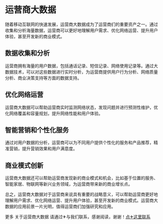 # 运营商大数据

随着移动互联网的快速发展，运营商大数据成为了运营商们的重要资产之一。通过收集和分析海量数据，运营商可以更好地理解用户需求、优化网络运营、提升用户体验，甚至开发新的商业模式。

## 数据收集和分析
运营商拥有海量的用户数据，包括通话记录、短信记录、网络使用记录等。通过大数据技术，可以对这些数据进行实时分析，为运营商提供用户行为分析、网络质量分析、商业决策支持等方面的数据支持。

## 优化网络运营
运营商大数据可以帮助运营商实时监测网络状态，发现问题并进行预测性维护，优化网络覆盖和容量规划，提升网络性能和用户体验。

## 智能营销和个性化服务
通过对用户数据的分析，运营商可以为不同用户提供个性化的服务和产品推荐，精准营销，提升营销效果和用户满意度。

## 商业模式创新
运营商大数据还可以帮助运营商发现新的商业模式和机会，比如基于位置的服务、智能家居、物联网等新兴业务领域，为运营商带来新的商业增长点。

总之，运营商大数据对于运营商来说具有重要的战略意义，可以帮助运营商更好地理解用户需求、优化网络运营、提升用户体验，甚至开发新的商业模式。运营商大数据的应用前景一片光明，值得运营商们加强研究和应用。

更多 关于运营商大数据 请通过✈与我们联系，感谢阅读，谢谢！[点✈这里联系](https://abc.k02.cc)